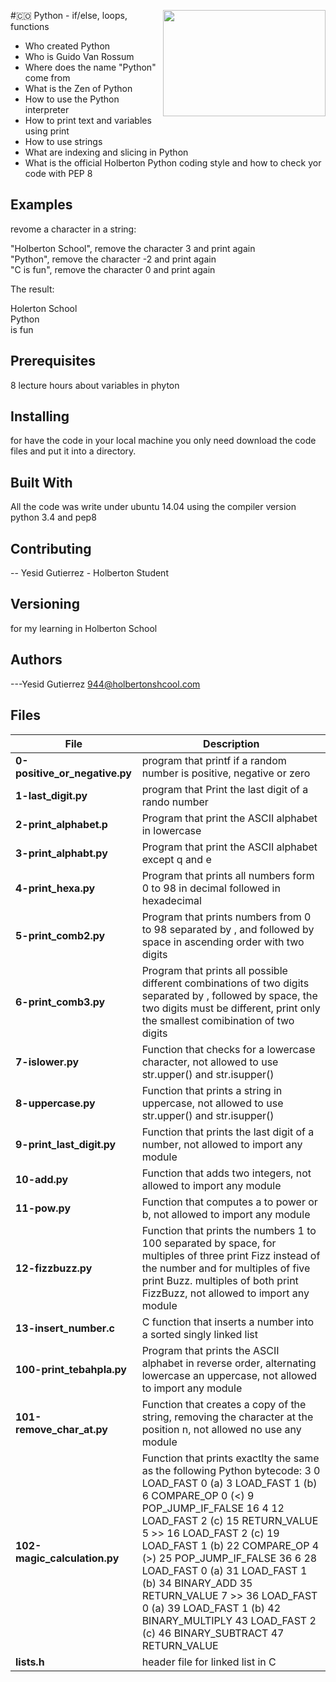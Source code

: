 <p>
<img width="260" height="170" src="https://davidjohncoleman.com/wp-djc/wp-content/uploads/2017/06/HBTN-Borderless-CMYK-Logo-Vertical-Color-Black@1200ppi-300x236.png" align="right" >
</p>





#:colombia: Python - if/else, loops, functions
- Who created Python                                                            
- Who is Guido Van Rossum                                                       
- Where does the name "Python" come from                                        
- What is the Zen of Python                                                     
- How to use the Python interpreter                                             
- How to print text and variables using print                                   
- How to use strings                                                            
- What are indexing and slicing in Python                                       
- What is the official Holberton Python coding style and how to check yor code with PEP 8
## Examples                                                                     
revome a character in a string:                                                 
                                                                                
"Holberton School", remove the character 3 and print again                      
"Python", remove the character -2 and print again                               
"C is fun", remove the character 0 and print again                              
                                                                                
The result:                                                                     
                                                                                
Holerton School                                                                 
Python                                                                          
 is fun                                                                         
                                                                                
## Prerequisites
8 lecture hours about variables in phyton                                       
## Installing

for have the code in your local machine you only need download the code files and put it into a directory.
## Built With

All the code was write under ubuntu 14.04 using the compiler version            
python 3.4 and pep8                                                             

## Contributing

-- Yesid Gutierrez - Holberton Student                                          

## Versioning
for my learning in Holberton School

## Authors

---Yesid Gutierrez  944@holbertonshcool.com                                    
                                                                               
## Files

|         File            |             Description                  |
| ------------------------| ---------------------------------------- |
| **0-positive_or_negative.py**| program that printf if a random number is positive, negative or zero|
| **1-last_digit.py**| program that Print the last digit of a rando number|
| **2-print_alphabet.p**| Program that print the ASCII alphabet in lowercase|
| **3-print_alphabt.py**| Program that print the ASCII alphabet except q and e|
| **4-print_hexa.py**| Program that prints all numbers form 0 to 98 in decimal followed in hexadecimal|
| **5-print_comb2.py**| Program that prints numbers from 0 to 98  separated by , and followed by space in ascending order with two digits|
| **6-print_comb3.py**| Program that prints all possible different combinations of two digits separated by , followed by space, the two digits must be different, print only the smallest comibination of two digits|
| **7-islower.py**| Function that checks for a lowercase character, not allowed to use str.upper() and str.isupper()|
| **8-uppercase.py**| Function that prints a string in uppercase, not allowed to use str.upper() and str.isupper()|
| **9-print_last_digit.py**| Function that prints the last digit of a number, not allowed to import any module |
| **10-add.py**| Function that adds two integers, not allowed to import any module|
| **11-pow.py**| Function that computes a to power or b, not allowed to import any module|
| **12-fizzbuzz.py**| Function that prints the numbers 1 to 100 separated by space, for multiples of three print Fizz instead of the number and for multiples of five print Buzz. multiples of both print FizzBuzz, not allowed to import any module|
| **13-insert_number.c**| C function that inserts a number into a sorted singly linked list |
| **100-print_tebahpla.py**| Program that prints the ASCII alphabet in reverse order, alternating lowercase an uppercase, not allowed to import any module|
| **101-remove_char_at.py**| Function that creates a copy of the string, removing the character at the position n, not allowed no use any module|
| **102-magic_calculation.py** | Function that prints exactlty the same as the following Python bytecode:                                                                                                    3           0 LOAD_FAST                0 (a)                                                                                                                                                                          3 LOAD_FAST                1 (b)                                                                                                                                                                          6 COMPARE_OP               0 (<)                                                                                                                                                                          9 POP_JUMP_IF_FALSE       16                                                                                                                                                                                                                                                                                                                                                                            4          12 LOAD_FAST                2 (c)                                                                                                                                                                         15 RETURN_VALUE                                                                                                                                                                                                                                                                                                                                                                                          5     >>   16 LOAD_FAST                2 (c)                                                                                                                                                                         19 LOAD_FAST                1 (b)                                                                                                                                                                         22 COMPARE_OP               4 (>)                                                                                                                                                                         25 POP_JUMP_IF_FALSE       36                                                                                                                                                                                                                                                                                                                                                                            6          28 LOAD_FAST                0 (a)                                                                                                                                                                         31 LOAD_FAST                1 (b)                                                                                                                                                                         34 BINARY_ADD                                                                                                                                                                                             35 RETURN_VALUE                                                                                                                                                                                7     >>   36 LOAD_FAST                0 (a)                                                                                                                                                                         39 LOAD_FAST                1 (b)                                                                                                                                                                         42 BINARY_MULTIPLY                                                                                                                                                                                        43 LOAD_FAST                2 (c)                                                                                                                                                                         46 BINARY_SUBTRACT                                                                                                                                                                                        47 RETURN_VALUE|
|**lists.h**| header file for linked list in C|